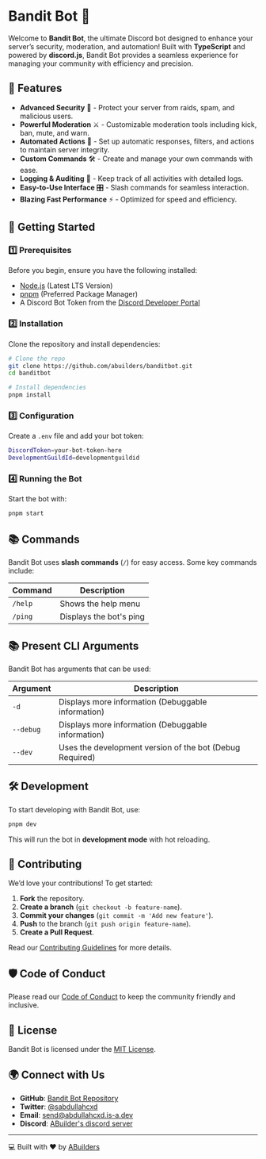 # Bandit Bot 🤖

Welcome to **Bandit Bot**, the ultimate Discord bot designed to enhance your server’s security, moderation, and automation! Built with **TypeScript** and powered by **discord.js**, Bandit Bot provides a seamless experience for managing your community with efficiency and precision.

## 🚀 Features

- **Advanced Security** 🔐 - Protect your server from raids, spam, and malicious users.
- **Powerful Moderation** ⚔️ - Customizable moderation tools including kick, ban, mute, and warn.
- **Automated Actions** 🤖 - Set up automatic responses, filters, and actions to maintain server integrity.
- **Custom Commands** 🛠️ - Create and manage your own commands with ease.
- **Logging & Auditing** 📜 - Keep track of all activities with detailed logs.
- **Easy-to-Use Interface** 🎛️ - Slash commands for seamless interaction.
- **Blazing Fast Performance** ⚡ - Optimized for speed and efficiency.

## 📌 Getting Started

### 1️⃣ Prerequisites

Before you begin, ensure you have the following installed:
- [Node.js](https://nodejs.org/) (Latest LTS Version)
- [pnpm](https://pnpm.io/) (Preferred Package Manager)
- A Discord Bot Token from the [Discord Developer Portal](https://discord.com/developers/applications)

### 2️⃣ Installation

Clone the repository and install dependencies:

```sh
# Clone the repo
git clone https://github.com/abuilders/banditbot.git
cd banditbot

# Install dependencies
pnpm install
```

### 3️⃣ Configuration

Create a `.env` file and add your bot token:

```sh
DiscordToken=your-bot-token-here
DevelopmentGuildId=developmentguildid
```

### 4️⃣ Running the Bot

Start the bot with:

```sh
pnpm start
```

## 📚 Commands

Bandit Bot uses **slash commands** (`/`) for easy access. Some key commands include:

| Command            | Description                           |
|-------------------|-----------------------------------|
| `/help`          | Shows the help menu               |
| `/ping`     | Displays the bot's ping       |

## 📚 Present CLI Arguments

Bandit Bot has arguments that can be used:

| Argument            | Description                           |
|-------------------|-----------------------------------|
| `-d`          | Displays more information (Debuggable information)               |
| `--debug`          | Displays more information (Debuggable information)               |
| `--dev`     | Uses the development version of the bot (Debug Required)       |

## 🛠️ Development

To start developing with Bandit Bot, use:

```sh
pnpm dev
```

This will run the bot in **development mode** with hot reloading.

## 🤝 Contributing

We’d love your contributions! To get started:

1. **Fork** the repository.
2. **Create a branch** (`git checkout -b feature-name`).
3. **Commit your changes** (`git commit -m 'Add new feature'`).
4. **Push** to the branch (`git push origin feature-name`).
5. **Create a Pull Request**.

Read our [Contributing Guidelines](CONTRIBUTING.md) for more details.

## 🛡️ Code of Conduct

Please read our [Code of Conduct](CODE_OF_CONDUCT.md) to keep the community friendly and inclusive.

## 📄 License

Bandit Bot is licensed under the [MIT License](LICENSE).

## 🌍 Connect with Us

- **GitHub**: [Bandit Bot Repository](https://github.com/abuilders/banditbot)
- **Twitter**: [@sabdullahcxd](https://twitter.com/sabdullahcxd)
- **Email**: [send@abdullahcxd.is-a.dev](mailto:send@abdullahcxd.is-a.dev)
- **Discord**: [ABuilder's discord server](https://discord.gg/MsswdRn7kn)

---

💻 Built with ❤️ by [ABuilders](https://github.com/abuilders)